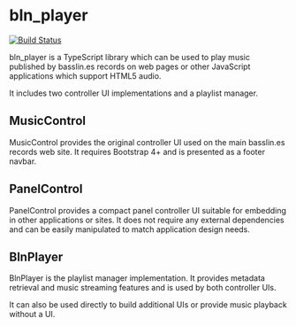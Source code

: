 bln_player
==========

[![Build Status](https://ci.qtk.io/job/bln_player/badge/icon)](https://ci.qtk.io/job/bln_player/)

bln_player is a TypeScript library which can be used to play music
published by basslin.es records on web pages or other JavaScript applications
which support HTML5 audio.

It includes two controller UI implementations and a playlist manager.


MusicControl
------------

MusicControl provides the original controller UI used on the main basslin.es
records web site. It requires Bootstrap 4+ and is presented as a footer navbar.


PanelControl
------------

PanelControl provides a compact panel controller UI suitable for embedding in
other applications or sites. It does not require any external dependencies and
can be easily manipulated to match application design needs.


BlnPlayer
---------

BlnPlayer is the playlist manager implementation. It provides metadata
retrieval and music streaming features and is used by both controller UIs.

It can also be used directly to build additional UIs or provide music playback
without a UI.
